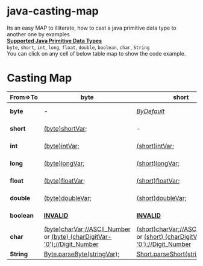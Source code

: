 # java-casting-map
Its an easy MAP to illiterate, how to cast a java primitive data type to another one by examples  
[**Supported Java Primitive Data Types**][1]  
`byte`, `short`, `int`, `long`, `float`, `double`, `boolean`, `char`, `String`  
You can click on any cell of below table map to show the code example.


Casting Map
============


| From=>To 	|       **byte**        |       **short**       |   **int**     |         **long**      |       **float**       |   **double**     |         **boolean**      |       **char**       |   **String**     |  
| --- | --- | --- | --- | --- | --- | --- | --- | --- | --- |
| **byte**  	| -                     | [*ByDefault*][01]      | [*ByDefault*][02]    | [*ByDefault*][03] | [*ByDefault*][04]  | [*ByDefault*][05] | [**INVALID**][06] | [*(char)byteVar;//ASCII_Char*][07]  | [*Byte.toString(byteVar);*][08] or [ByConcatenation][09] |
| **short** 	| [(byte)shortVar;][10] | -  | [*ByDefault*][12]    | [*ByDefault*][13] | [*ByDefault*][14]  | [*ByDefault*][15] | [**INVALID**][16] | [*(char)shortVar;//ASCII_Char*][17]  | [*Short.toString(shortVar);*][18] or [ByConcatenation][19] |
| **int**   	| [(byte)intVar;][20]   | [(short)intVar;][21] | -     | [*ByDefault*][23] | [*ByDefault*][24]  | [*ByDefault*][25] | [**INVALID**][26] | [*(char)intVar;//ASCII_Char*][27]  | [*Integer.toString(intVar);*][28] or [ByConcatenation][29] |
| **long**   	| [(byte)longVar;][30]  | [(short)longVar;][31] | [(int)longVar;][32]     | - | [*ByDefault*][34]  | [*ByDefault*][35] | [**INVALID**][36] | [*(char)longVar;//ASCII_Char*][37]  | [*Long.toString(longVar);*][38] or [ByConcatenation][39] |
| **float**   	| [(byte)floatVar;][40] | [(short)floatVar;][41] | [(int)floatVar;][42]     | [(long)floatVar;][43] | -  | [*ByDefault*][45] | [**INVALID**][46] | [*(char)floatVar;//ASCII_Char*][47]  | [*Float.toString(floatVar);*][48] or [ByConcatenation][49] |
| **double**   	| [(byte)doubleVar;][50] | [(short)doubleVar;][51] | [(int)doubleVar;][52]     | [(long)doubleVar;][53] | [(float)doubleVar;][54]  | - | [**INVALID**][56] | [*(char)doubleVar;//ASCII_Char*][57]  | [*Double.toString(doubleVar);*][58] or [ByConcatenation][59] |
| **boolean**	| [**INVALID**][60]   | [**INVALID**][60] | [**INVALID**][60] | [**INVALID**][60] | [**INVALID**][60]  | [**INVALID**][60] | - | [**INVALID**][60]  | [*Boolean.toString(booleanVar);*][68] or [ByConcatenation][69] |
| **char**   	| [(byte)charVar;//ASCII_Number][70] or [(byte) (charDigitVar-'0');//Digit_Number][720]   | [(short)charVar;//ASCII_Number][71] or [(short) (charDigitVar-'0');//Digit_Number][721] | [*ByDefault//ASCII_Number*][72] or [(charDigitVar-'0');//Digit_Number][722] | [*ByDefault//ASCII_Number*][73] or [(charDigitVar-'0');//Digit_Number][723] | [*ByDefault//ASCII_Number*][74] or [(charDigitVar-'0');//Digit_Number][724]  | [*ByDefault//ASCII_Number*][75] or [(charDigitVar-'0');//Digit_Number][725] | [**INVALID**][76] | -  | [*Char.toString(charVar);*][78] or [ByConcatenation][79] |
| **String**   	| [Byte.parseByte(stringVar);][80]   | [Short.parseShort(stringVar);][81] | [Integer.parseInt(stringVar);][82] | [Long.parseLong(stringVar);][83] | [Float.parseFloat(stringVar);][84]  | [Double.parseDouble(stringVar);][85] | [Boolean.parseBoolean(stringVar);][86] | [stringVar.charAt(index);][87]  | - |


[1]: https://docs.oracle.com/javase/tutorial/java/nutsandbolts/datatypes.html

[01]: https://github.com/ahmednabil88/java-casting-map/blob/master/src/castingMap/CastingByteTo.java#L20-L23 "BY Default - No casting required"
[02]: https://github.com/ahmednabil88/java-casting-map/blob/master/src/castingMap/CastingByteTo.java#L25-L28 "BY Default - No casting required"
[03]: https://github.com/ahmednabil88/java-casting-map/blob/master/src/castingMap/CastingByteTo.java#L30-L33 "BY Default - No casting required"
[04]: https://github.com/ahmednabil88/java-casting-map/blob/master/src/castingMap/CastingByteTo.java#L35-L38 "BY Default - No casting required"
[05]: https://github.com/ahmednabil88/java-casting-map/blob/master/src/castingMap/CastingByteTo.java#L40-L43 "BY Default - No casting required"
[06]: https://github.com/ahmednabil88/java-casting-map/blob/master/src/castingMap/CastingByteTo.java#L45-L48
[07]: https://github.com/ahmednabil88/java-casting-map/blob/master/src/castingMap/CastingByteTo.java#L50-L53
[08]: https://github.com/ahmednabil88/java-casting-map/blob/master/src/castingMap/CastingByteTo.java#L55-L57
[09]: https://github.com/ahmednabil88/java-casting-map/blob/master/src/castingMap/CastingByteTo.java#L59-L61

[10]: https://github.com/ahmednabil88/java-casting-map/blob/master/src/castingMap/CastingShortTo.java#L20-L22
[12]: https://github.com/ahmednabil88/java-casting-map/blob/master/src/castingMap/CastingShortTo.java#L24-L27 "BY Default - No casting required"
[13]: https://github.com/ahmednabil88/java-casting-map/blob/master/src/castingMap/CastingShortTo.java#L29-L32 "BY Default - No casting required"
[14]: https://github.com/ahmednabil88/java-casting-map/blob/master/src/castingMap/CastingShortTo.java#L34-L37 "BY Default - No casting required"
[15]: https://github.com/ahmednabil88/java-casting-map/blob/master/src/castingMap/CastingShortTo.java#L39-L42 "BY Default - No casting required"
[16]: https://github.com/ahmednabil88/java-casting-map/blob/master/src/castingMap/CastingShortTo.java#L44-L47
[17]: https://github.com/ahmednabil88/java-casting-map/blob/master/src/castingMap/CastingShortTo.java#L49-L52
[18]: https://github.com/ahmednabil88/java-casting-map/blob/master/src/castingMap/CastingShortTo.java#L54-L56
[19]: https://github.com/ahmednabil88/java-casting-map/blob/master/src/castingMap/CastingShortTo.java#L58-L60

[20]: https://github.com/ahmednabil88/java-casting-map/blob/master/src/castingMap/CastingIntTo.java#L20-L23
[21]: https://github.com/ahmednabil88/java-casting-map/blob/master/src/castingMap/CastingIntTo.java#L25-L27
[23]: https://github.com/ahmednabil88/java-casting-map/blob/master/src/castingMap/CastingIntTo.java#L29-L32 "BY Default - No casting required"
[24]: https://github.com/ahmednabil88/java-casting-map/blob/master/src/castingMap/CastingIntTo.java#L34-L37 "BY Default - No casting required"
[25]: https://github.com/ahmednabil88/java-casting-map/blob/master/src/castingMap/CastingIntTo.java#L39-L42 "BY Default - No casting required"
[26]: https://github.com/ahmednabil88/java-casting-map/blob/master/src/castingMap/CastingIntTo.java#L44-L47
[27]: https://github.com/ahmednabil88/java-casting-map/blob/master/src/castingMap/CastingIntTo.java#L49-L52
[28]: https://github.com/ahmednabil88/java-casting-map/blob/master/src/castingMap/CastingIntTo.java#L54-L56
[29]: https://github.com/ahmednabil88/java-casting-map/blob/master/src/castingMap/CastingIntTo.java#L58-L60


[30]: https://github.com/ahmednabil88/java-casting-map/blob/master/src/castingMap/CastingLongTo.java#L20-L23
[31]: https://github.com/ahmednabil88/java-casting-map/blob/master/src/castingMap/CastingLongTo.java#L25-L27
[32]: https://github.com/ahmednabil88/java-casting-map/blob/master/src/castingMap/CastingLongTo.java#L29-L32
[34]: https://github.com/ahmednabil88/java-casting-map/blob/master/src/castingMap/CastingLongTo.java#L34-L37 "BY Default - No casting required"
[35]: https://github.com/ahmednabil88/java-casting-map/blob/master/src/castingMap/CastingLongTo.java#L39-L42 "BY Default - No casting required"
[36]: https://github.com/ahmednabil88/java-casting-map/blob/master/src/castingMap/CastingLongTo.java#L44-L47
[37]: https://github.com/ahmednabil88/java-casting-map/blob/master/src/castingMap/CastingLongTo.java#L49-L52
[38]: https://github.com/ahmednabil88/java-casting-map/blob/master/src/castingMap/CastingLongTo.java#L54-L56
[39]: https://github.com/ahmednabil88/java-casting-map/blob/master/src/castingMap/CastingLongTo.java#L58-L60



[40]: https://github.com/ahmednabil88/java-casting-map/blob/master/src/castingMap/CastingFloatTo.java#L20-L22
[41]: https://github.com/ahmednabil88/java-casting-map/blob/master/src/castingMap/CastingFloatTo.java#L24-L26
[42]: https://github.com/ahmednabil88/java-casting-map/blob/master/src/castingMap/CastingFloatTo.java#L28-L30
[43]: https://github.com/ahmednabil88/java-casting-map/blob/master/src/castingMap/CastingFloatTo.java#L32-L34
[45]: https://github.com/ahmednabil88/java-casting-map/blob/master/src/castingMap/CastingFloatTo.java#L36-L39 "BY Default - No casting required"
[46]: https://github.com/ahmednabil88/java-casting-map/blob/master/src/castingMap/CastingFloatTo.java#L41-L45
[47]: https://github.com/ahmednabil88/java-casting-map/blob/master/src/castingMap/CastingFloatTo.java#L46-L49
[48]: https://github.com/ahmednabil88/java-casting-map/blob/master/src/castingMap/CastingFloatTo.java#L51-L53
[49]: https://github.com/ahmednabil88/java-casting-map/blob/master/src/castingMap/CastingFloatTo.java#L55-L57


[50]: https://github.com/ahmednabil88/java-casting-map/blob/master/src/castingMap/CastingDoubleTo.java#L20-L22
[51]: https://github.com/ahmednabil88/java-casting-map/blob/master/src/castingMap/CastingDoubleTo.java#L24-L26
[52]: https://github.com/ahmednabil88/java-casting-map/blob/master/src/castingMap/CastingDoubleTo.java#L28-L30
[53]: https://github.com/ahmednabil88/java-casting-map/blob/master/src/castingMap/CastingDoubleTo.java#L32-L34
[54]: https://github.com/ahmednabil88/java-casting-map/blob/master/src/castingMap/CastingDoubleTo.java#L36-L38
[56]: https://github.com/ahmednabil88/java-casting-map/blob/master/src/castingMap/CastingDoubleTo.java#L40-L43
[57]: https://github.com/ahmednabil88/java-casting-map/blob/master/src/castingMap/CastingDoubleTo.java#L45-L48
[58]: https://github.com/ahmednabil88/java-casting-map/blob/master/src/castingMap/CastingDoubleTo.java#L50-L52
[59]: https://github.com/ahmednabil88/java-casting-map/blob/master/src/castingMap/CastingDoubleTo.java#L54-L56

[60]: https://github.com/ahmednabil88/java-casting-map/blob/master/src/castingMap/CastingBooleanTo.java#L20-L22 "boolean - Can NOT be casted to byte/short/int/long/float/double/char"
[68]: https://github.com/ahmednabil88/java-casting-map/blob/master/src/castingMap/CastingBooleanTo.java#L24-L27
[69]: https://github.com/ahmednabil88/java-casting-map/blob/master/src/castingMap/CastingBooleanTo.java#L29-L32


[70]: https://github.com/ahmednabil88/java-casting-map/blob/master/src/castingMap/CastingCharTo.java#L20-L23
[71]: https://github.com/ahmednabil88/java-casting-map/blob/master/src/castingMap/CastingCharTo.java#L25-L28
[72]: https://github.com/ahmednabil88/java-casting-map/blob/master/src/castingMap/CastingCharTo.java#L30-L34
[73]: https://github.com/ahmednabil88/java-casting-map/blob/master/src/castingMap/CastingCharTo.java#L36-L40
[74]: https://github.com/ahmednabil88/java-casting-map/blob/master/src/castingMap/CastingCharTo.java#L42-L46
[75]: https://github.com/ahmednabil88/java-casting-map/blob/master/src/castingMap/CastingCharTo.java#L48-L52
[76]: https://github.com/ahmednabil88/java-casting-map/blob/master/src/castingMap/CastingCharTo.java#L54-L57
[78]: https://github.com/ahmednabil88/java-casting-map/blob/master/src/castingMap/CastingCharTo.java#L59-L61
[79]: https://github.com/ahmednabil88/java-casting-map/blob/master/src/castingMap/CastingCharTo.java#L63-L65

[720]: https://github.com/ahmednabil88/java-casting-map/blob/master/src/castingMap/CastingCharTo.java#L75-L78
[721]: https://github.com/ahmednabil88/java-casting-map/blob/master/src/castingMap/CastingCharTo.java#L80-L83
[722]: https://github.com/ahmednabil88/java-casting-map/blob/master/src/castingMap/CastingCharTo.java#L85-L88
[723]: https://github.com/ahmednabil88/java-casting-map/blob/master/src/castingMap/CastingCharTo.java#L90-L93
[724]: https://github.com/ahmednabil88/java-casting-map/blob/master/src/castingMap/CastingCharTo.java#L95-L98
[725]: https://github.com/ahmednabil88/java-casting-map/blob/master/src/castingMap/CastingCharTo.java#L100-L103


[80]: https://github.com/ahmednabil88/java-casting-map/blob/master/src/castingMap/CastingStringTo.java#L19-L22
[81]: https://github.com/ahmednabil88/java-casting-map/blob/master/src/castingMap/CastingStringTo.java#L24-L27
[82]: https://github.com/ahmednabil88/java-casting-map/blob/master/src/castingMap/CastingStringTo.java#L29-L32
[83]: https://github.com/ahmednabil88/java-casting-map/blob/master/src/castingMap/CastingStringTo.java#L34-L37
[84]: https://github.com/ahmednabil88/java-casting-map/blob/master/src/castingMap/CastingStringTo.java#L39-L42
[85]: https://github.com/ahmednabil88/java-casting-map/blob/master/src/castingMap/CastingStringTo.java#L44-L47
[86]: https://github.com/ahmednabil88/java-casting-map/blob/master/src/castingMap/CastingStringTo.java#L49-L55
[87]: https://github.com/ahmednabil88/java-casting-map/blob/master/src/castingMap/CastingStringTo.java#L57-L60

